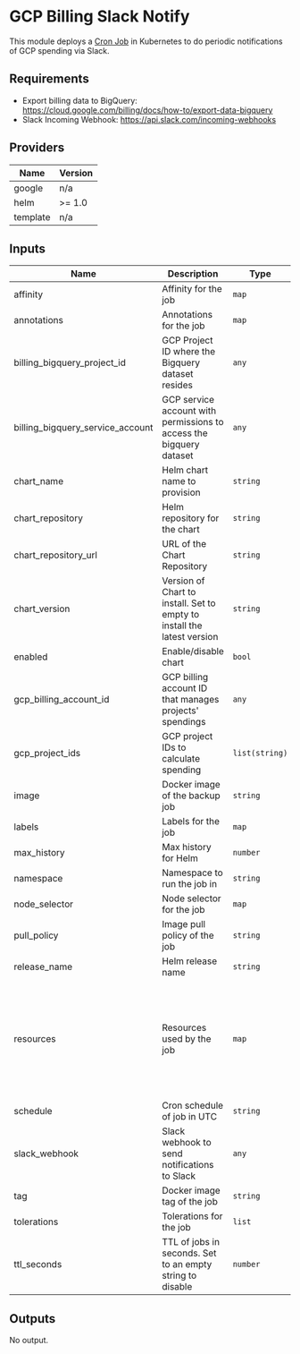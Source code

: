 # GCP Billing Slack Notify

This module deploys a
[Cron Job](https://kubernetes.io/docs/concepts/workloads/controllers/cron-jobs/) in Kubernetes to
do periodic notifications of GCP spending via Slack.

## Requirements

- Export billing data to BigQuery: https://cloud.google.com/billing/docs/how-to/export-data-bigquery
- Slack Incoming Webhook: https://api.slack.com/incoming-webhooks

## Providers

| Name | Version |
|------|---------|
| google | n/a |
| helm | >= 1.0 |
| template | n/a |

## Inputs

| Name | Description | Type | Default | Required |
|------|-------------|------|---------|:-----:|
| affinity | Affinity for the job | `map` | `{}` | no |
| annotations | Annotations for the job | `map` | `{}` | no |
| billing\_bigquery\_project\_id | GCP Project ID where the Bigquery dataset resides | `any` | n/a | yes |
| billing\_bigquery\_service\_account | GCP service account with permissions to access the bigquery dataset | `any` | n/a | yes |
| chart\_name | Helm chart name to provision | `string` | `"gcp-billing-slack-notify"` | no |
| chart\_repository | Helm repository for the chart | `string` | `"amoy"` | no |
| chart\_repository\_url | URL of the Chart Repository | `string` | `"https://charts.amoy.ai"` | no |
| chart\_version | Version of Chart to install. Set to empty to install the latest version | `string` | `"0.1.1"` | no |
| enabled | Enable/disable chart | `bool` | `true` | no |
| gcp\_billing\_account\_id | GCP billing account ID that manages projects' spendings | `any` | n/a | yes |
| gcp\_project\_ids | GCP project IDs to calculate spending | `list(string)` | n/a | yes |
| image | Docker image of the backup job | `string` | `"basisai/gcp-billing-slack-notify"` | no |
| labels | Labels for the job | `map` | `{}` | no |
| max\_history | Max history for Helm | `number` | `20` | no |
| namespace | Namespace to run the job in | `string` | `"core"` | no |
| node\_selector | Node selector for the job | `map` | `{}` | no |
| pull\_policy | Image pull policy of the job | `string` | `"IfNotPresent"` | no |
| release\_name | Helm release name | `string` | `"gcp-billing-slack-notify"` | no |
| resources | Resources used by the job | `map` | <pre>{<br>  "limits": {<br>    "cpu": "200m",<br>    "memory": "256Mi"<br>  },<br>  "requests": {<br>    "cpu": "100m",<br>    "memory": "256Mi"<br>  }<br>}</pre> | no |
| schedule | Cron schedule of job in UTC | `string` | `"0 3 * * *"` | no |
| slack\_webhook | Slack webhook to send notifications to Slack | `any` | n/a | yes |
| tag | Docker image tag of the job | `string` | `"0.1.1"` | no |
| tolerations | Tolerations for the job | `list` | `[]` | no |
| ttl\_seconds | TTL of jobs in seconds. Set to an empty string to disable | `number` | `86400` | no |

## Outputs

No output.
